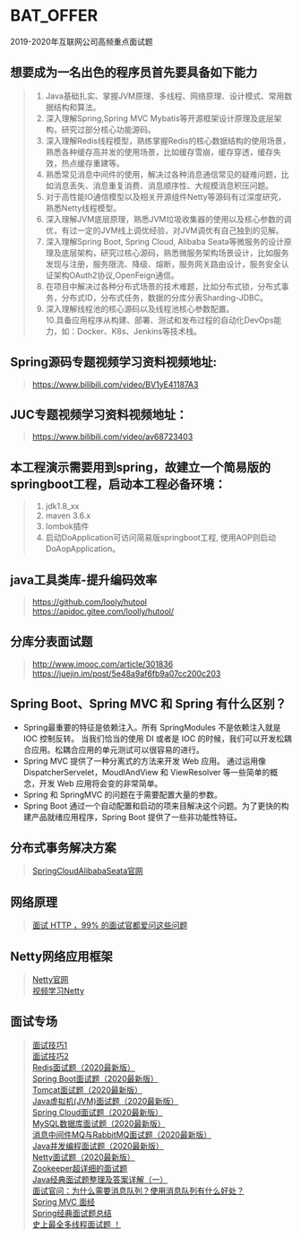 # BAT_OFFER
2019-2020年互联网公司高频重点面试题

## 想要成为一名出色的程序员首先要具备如下能力
> 1. Java基础扎实、掌握JVM原理、多线程、网络原理、设计模式、常用数据结构和算法。
> 2. 深入理解Spring,Spring MVC Mybatis等开源框架设计原理及底层架构，研究过部分核心功能源码。
> 3. 深入理解Redis线程模型，熟练掌握Redis的核心数据结构的使用场景，熟悉各种缓存高并发的使用场景，比如缓存雪崩，缓存穿透，缓存失效，热点缓存重建等。
> 4. 熟悉常见消息中间件的使用，解决过各种消息通信常见的疑难问题，比如消息丢失、消息重复消费、消息顺序性、大规模消息积压问题。
> 5. 对于高性能IO通信模型以及相关开源组件Netty等源码有过深度研究，熟悉Netty线程模型。 
> 6. 深入理解JVM底层原理，熟悉JVM垃圾收集器的使用以及核心参数的调优，有过一定的JVM线上调优经验，对JVM调优有自己独到的见解。
> 7. 深入理解Spring Boot, Spring Cloud, Alibaba Seata等微服务的设计原理及底层架构，研究过核心源码，熟悉微服务架构场景设计，比如服务发现与注册，服务限流、降级、熔断，服务网关路由设计，服务安全认证架构OAuth2协议,OpenFeign通信。
> 8. 在项目中解决过各种分布式场景的技术难题，比如分布式锁，分布式事务，分布式ID，分布式任务，数据的分库分表Sharding-JDBC。
> 9. 深入理解线程池的核心源码以及线程池核心参数配置。     
> 10.具备应用程序从构建、部署、测试和发布过程的自动化DevOps能力，如：Docker、K8s、Jenkins等技术栈。

## Spring源码专题视频学习资料视频地址: 
> https://www.bilibili.com/video/BV1yE41187A3

## JUC专题视频学习资料视频地址：
> https://www.bilibili.com/video/av68723403

## 本工程演示需要用到spring，故建立一个简易版的springboot工程，启动本工程必备环境：
>  1. jdk1.8_xx
>  2. maven 3.6.x
>  3. lombok插件
>  4. 启动DoApplication可访问简易版springboot工程, 使用AOP则启动DoAopApplication。

## java工具类库-提升编码效率
>https://github.com/looly/hutool  
https://apidoc.gitee.com/loolly/hutool/

## 分库分表面试题
>http://www.imooc.com/article/301836  
https://juejin.im/post/5e48a9af6fb9a07cc200c203

## Spring Boot、Spring MVC 和 Spring 有什么区别？
* Spring最重要的特征是依赖注入。所有 SpringModules 不是依赖注入就是 IOC 控制反转。
当我们恰当的使用 DI 或者是 IOC 的时候，我们可以开发松耦合应用。松耦合应用的单元测试可以很容易的进行。
* Spring MVC 提供了一种分离式的方法来开发 Web 应用。
通过运用像 DispatcherServelet，MoudlAndView 和 ViewResolver 等一些简单的概念，开发 Web 应用将会变的非常简单。
* Spring 和 SpringMVC 的问题在于需要配置大量的参数。
* Spring Boot 通过一个自动配置和启动的项来目解决这个问题。为了更快的构建产品就绪应用程序，Spring Boot 提供了一些非功能性特征。

## 分布式事务解决方案
>[SpringCloudAlibabaSeata官网](https://seata.io/zh-cn)    

## 网络原理
>[面试 HTTP ，99% 的面试官都爱问这些问题](https://mp.weixin.qq.com/s/F_wrb6g1jnC_g903EHlS-w)

## Netty网络应用框架
>[Netty官网](https://netty.io)     
>[视频学习Netty](https://www.bilibili.com/video/BV17t41137su?p=2)  

## 面试专场
>[面试技巧1](https://mp.weixin.qq.com/s/_LIPtYukiysDnsLc1erBhw)    
[面试技巧2](https://www.cnblogs.com/JavaArchitect/p/12298114.html)    
[Redis面试题（2020最新版）](https://mp.weixin.qq.com/s?__biz=MzUxNDA1NDI3OA==&mid=2247486246&idx=1&sn=c9c670ce5d4e17d156bcc9e309efde98&chksm=f94a8acfce3d03d97a6dce52a86d9898dcfd8c25309e6121fa4b2aa6a9c4c8079c29e4099a70&scene=21#wechat_redirect)  
[Spring Boot面试题（2020最新版）](https://mp.weixin.qq.com/s?__biz=MzUxNDA1NDI3OA==&mid=2247486357&idx=1&sn=126e2f979906e823aad46c93d310d820&chksm=f94a8a7cce3d036af7e805eab62bc323581a02c13e4ed8a87b91b1324f3791fc08a0e81fd312&scene=21#wechat_redirect)  
[Tomcat面试题（2020最新版）](https://mp.weixin.qq.com/s?__biz=MzUxNDA1NDI3OA==&mid=2247486250&idx=1&sn=7de9aebd26dd06b5e27390f8cd5652b9&chksm=f94a8ac3ce3d03d5759d865d84052b675f9360b11369d4f44e63e815b6160e6d2ccd279464f0&scene=21#wechat_redirect)  
[Java虚拟机(JVM)面试题（2020最新版）](https://mp.weixin.qq.com/s?__biz=MzUxNDA1NDI3OA==&mid=2247486273&idx=1&sn=3bc11083a43590fa3cc3d1ad8361cbfc&chksm=f94a8aa8ce3d03be8b3454f1f06ebe505d829c0845b6bc25a8a98ae544e2696a1986372ea06d&scene=21#wechat_redirect)  
[Spring Cloud面试题（2020最新版）](https://mp.weixin.qq.com/s?__biz=MzUxNDA1NDI3OA==&mid=2247486233&idx=1&sn=f1b4fa8bc476e44ee86827157c32120c&chksm=f94a8af0ce3d03e689ed25cc7cb55aa2ba0cc7bcfb2bcd148fa347c5849744842cf344d2f89c&scene=21#wechat_redirect)  
[MySQL数据库面试题（2020最新版）](https://mp.weixin.qq.com/s?__biz=MzUxNDA1NDI3OA==&mid=2247486347&idx=1&sn=dcf2ac7b71f984abac1d0e717b82b1e5&chksm=f94a8a62ce3d03741fcdb61d3c62bf5f80911e8de6faf2ab1efcb2d7c6ddd64dbde65cdced88&scene=21#wechat_redirect)  
[消息中间件MQ与RabbitMQ面试题（2020最新版）](https://mp.weixin.qq.com/s?__biz=MzUxNDA1NDI3OA==&mid=2247486238&idx=1&sn=36f69624d21ffa6ef4815faabafbe9af&chksm=f94a8af7ce3d03e1bf469aaf880e0dc55a5b4989657efc0b13fd9533875bd29ccbfdff703eec&scene=21#wechat_redirect)   
[Java并发编程面试题（2020最新版）](https://mp.weixin.qq.com/s?__biz=MzUxNDA1NDI3OA==&mid=2247486353&idx=1&sn=5513d8c3e2821d35c553ab7c545102e4&chksm=f94a8a78ce3d036e2669429eb1c76e14db63a60d9f8179cde57d1d7690e903325f30a212b18b&scene=21#wechat_redirect)   
[Netty面试题（2020最新版）](https://mp.weixin.qq.com/s?__biz=MzUxNDA1NDI3OA==&mid=2247486254&idx=1&sn=83de4bdf603c7d68a861914b1e42ca54&chksm=f94a8ac7ce3d03d11f1009268875b6f93120e07ec18be97eb4ed64dd45a355c77541c0dd0223&scene=21#wechat_redirect)   
[Zookeeper超详细的面试题](https://mp.weixin.qq.com/s?__biz=MzUxNDA1NDI3OA==&mid=2247486207&idx=1&sn=7cf36dabd34c38db80b10f3b2682bb12&chksm=f94a8b16ce3d0200a8c10666b1f4ef05db230f7860087a24170b168f2c0960cb078b8744d574&scene=21#wechat_redirect)   
[Java经典面试题整理及答案详解（一）](https://mp.weixin.qq.com/s?__biz=MzUxNDA1NDI3OA==&mid=2247486222&idx=1&sn=fede2c994146afc17314df8e9699ee98&chksm=f94a8ae7ce3d03f1faecafa0a6d5b481997a29a91496bd8ca54fa9afd88f5c7117636ac506a6&scene=21#wechat_redirect)  
[面试官问：为什么需要消息队列？使用消息队列有什么好处？](https://mp.weixin.qq.com/s?__biz=MzUxNDA1NDI3OA==&mid=2247486211&idx=1&sn=28b470281c083d7453f08b1c3377b83f&chksm=f94a8aeace3d03fcf3ffefa2eca67ff4b4f9cd426b7b4ba547c03863b7b0712e1f20896abfd0&scene=21#wechat_redirect)  
[Spring MVC 面经](https://mp.weixin.qq.com/s?__biz=MzUxNDA1NDI3OA==&mid=2247486171&idx=1&sn=57c3feef86b0c7d5d049032c82eb2ed5&chksm=f94a8b32ce3d02248d797fa781fab04a8baa4d881415bfd88088f650cdb7b24204142ccf0154&scene=21#wechat_redirect)   
[Spring经典面试题总结](https://mp.weixin.qq.com/s?__biz=MzUxNDA1NDI3OA==&mid=2247486096&idx=1&sn=8a471403c996fb61b05bd631970d2e1b&chksm=f94a8b79ce3d026f881d382996db1a6875c1b6895dd12129c9091e690612c14611a56e69518b&scene=21#wechat_redirect)   
[史上最全多线程面试题 ！](https://mp.weixin.qq.com/s?__biz=MzUxNDA1NDI3OA==&mid=2247486083&idx=1&sn=b431e6e522fe202279b24ae80ddfdcff&chksm=f94a8b6ace3d027c5a5b21c7bce84ef879307f0e30f4b6398a3936b2e64f48fd569ed17b05ff&scene=21#wechat_redirect)  
